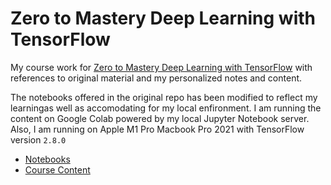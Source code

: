 # Zero to Mastery Deep Learning with TensorFlow

My course work for [Zero to Mastery Deep Learning with TensorFlow](https://dbourke.link/ZTMTFcourse) with references to original material and my personalized notes and content.

The notebooks offered in the original repo has been modified to reflect my learningas well as accomodating for my local enfironment. I am running the content on Google Colab powered by my local Jupyter Notebook server. Also, I am running on Apple M1 Pro Macbook Pro 2021 with TensorFlow version `2.8.0`

- [Notebooks](Notebooks)
- [Course Content](Course_Content)
